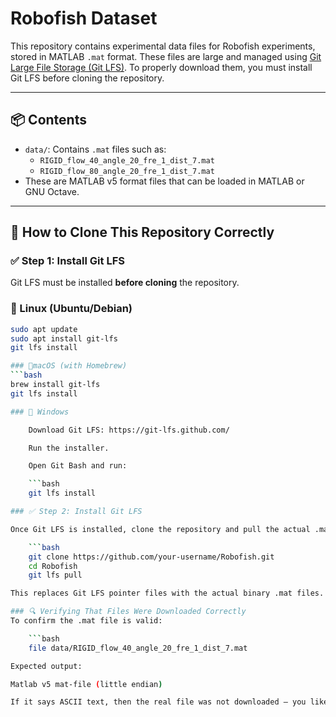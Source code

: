 # Robofish Dataset

This repository contains experimental data files for Robofish experiments, stored in MATLAB `.mat` format. These files are large and managed using [Git Large File Storage (Git LFS)](https://git-lfs.github.com/). To properly download them, you must install Git LFS before cloning the repository.

---

## 📦 Contents

- `data/`: Contains `.mat` files such as:
  - `RIGID_flow_40_angle_20_fre_1_dist_7.mat`
  - `RIGID_flow_80_angle_20_fre_1_dist_7.mat`
- These are MATLAB v5 format files that can be loaded in MATLAB or GNU Octave.

---

## 🚀 How to Clone This Repository Correctly

### ✅ Step 1: Install Git LFS

Git LFS must be installed **before cloning** the repository.

### 🔹 Linux (Ubuntu/Debian)

```bash
sudo apt update
sudo apt install git-lfs
git lfs install

### 🔹macOS (with Homebrew)
```bash
brew install git-lfs
git lfs install

### 🔹 Windows

    Download Git LFS: https://git-lfs.github.com/

    Run the installer.

    Open Git Bash and run:

    ```bash
    git lfs install

### ✅ Step 2: Install Git LFS

Once Git LFS is installed, clone the repository and pull the actual .mat files:

    ```bash
    git clone https://github.com/your-username/Robofish.git
    cd Robofish
    git lfs pull

This replaces Git LFS pointer files with the actual binary .mat files.

### 🔍 Verifying That Files Were Downloaded Correctly
To confirm the .mat file is valid:

    ```bash
    file data/RIGID_flow_40_angle_20_fre_1_dist_7.mat

Expected output:

Matlab v5 mat-file (little endian)

If it says ASCII text, then the real file was not downloaded — you likely skipped git lfs pull.